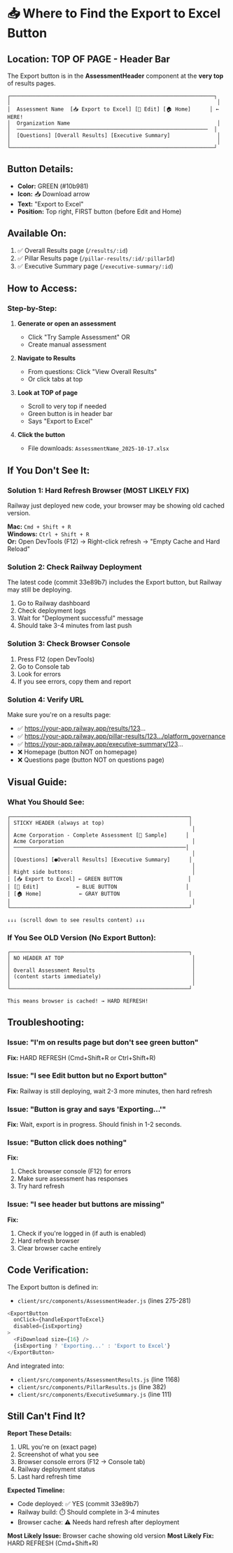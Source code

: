 # 📥 Where to Find the Export to Excel Button

## Location: TOP OF PAGE - Header Bar

The Export button is in the **AssessmentHeader** component at the **very top** of results pages.

```
┌─────────────────────────────────────────────────────────────────┐
│                                                                  │
│  Assessment Name  [📥 Export to Excel] [📝 Edit] [🏠 Home]      │ ← HERE!
│  Organization Name                                               │
│  ─────────────────────────────────────────────────────────────  │
│  [Questions] [Overall Results] [Executive Summary]               │
│                                                                  │
└─────────────────────────────────────────────────────────────────┘
```

## Button Details:
- **Color:** GREEN (#10b981)
- **Icon:** 📥 Download arrow
- **Text:** "Export to Excel"
- **Position:** Top right, FIRST button (before Edit and Home)

## Available On:
1. ✅ Overall Results page (`/results/:id`)
2. ✅ Pillar Results page (`/pillar-results/:id/:pillarId`)  
3. ✅ Executive Summary page (`/executive-summary/:id`)

## How to Access:

### Step-by-Step:
1. **Generate or open an assessment**
   - Click "Try Sample Assessment" OR
   - Create manual assessment

2. **Navigate to Results**
   - From questions: Click "View Overall Results"
   - Or click tabs at top

3. **Look at TOP of page**
   - Scroll to very top if needed
   - Green button is in header bar
   - Says "Export to Excel"

4. **Click the button**
   - File downloads: `AssessmentName_2025-10-17.xlsx`

## If You Don't See It:

### Solution 1: Hard Refresh Browser (MOST LIKELY FIX)
Railway just deployed new code, your browser may be showing old cached version.

**Mac:** `Cmd + Shift + R`  
**Windows:** `Ctrl + Shift + R`  
**Or:** Open DevTools (F12) → Right-click refresh → "Empty Cache and Hard Reload"

### Solution 2: Check Railway Deployment
The latest code (commit 33e89b7) includes the Export button, but Railway may still be deploying.

1. Go to Railway dashboard
2. Check deployment logs
3. Wait for "Deployment successful" message
4. Should take 3-4 minutes from last push

### Solution 3: Check Browser Console
1. Press F12 (open DevTools)
2. Go to Console tab
3. Look for errors
4. If you see errors, copy them and report

### Solution 4: Verify URL
Make sure you're on a results page:
- ✅ https://your-app.railway.app/results/123...
- ✅ https://your-app.railway.app/pillar-results/123.../platform_governance
- ✅ https://your-app.railway.app/executive-summary/123...
- ❌ Homepage (button NOT on homepage)
- ❌ Questions page (button NOT on questions page)

## Visual Guide:

### What You Should See:

```
┌─────────────────────────────────────────────────────────┐
│ STICKY HEADER (always at top)                           │
│                                                          │
│ Acme Corporation - Complete Assessment [🎲 Sample]      │
│ Acme Corporation                                         │
│ ───────────────────────────────────────────────────────│
│                                                          │
│ [Questions] [●Overall Results] [Executive Summary]      │
│                                                          │
│ Right side buttons:                                      │
│ [📥 Export to Excel] ← GREEN BUTTON                     │
│ [📝 Edit]            ← BLUE BUTTON                      │
│ [🏠 Home]            ← GRAY BUTTON                      │
│                                                          │
└─────────────────────────────────────────────────────────┘

↓↓↓ (scroll down to see results content) ↓↓↓
```

### If You See OLD Version (No Export Button):

```
┌─────────────────────────────────────────────────────────┐
│ NO HEADER AT TOP                                         │
│                                                          │
│ Overall Assessment Results                               │
│ (content starts immediately)                             │
│                                                          │
└─────────────────────────────────────────────────────────┘

This means browser is cached! → HARD REFRESH!
```

## Troubleshooting:

### Issue: "I'm on results page but don't see green button"
**Fix:** HARD REFRESH (Cmd+Shift+R or Ctrl+Shift+R)

### Issue: "I see Edit button but no Export button"
**Fix:** Railway is still deploying, wait 2-3 more minutes, then hard refresh

### Issue: "Button is gray and says 'Exporting...'"
**Fix:** Wait, export is in progress. Should finish in 1-2 seconds.

### Issue: "Button click does nothing"
**Fix:** 
1. Check browser console (F12) for errors
2. Make sure assessment has responses
3. Try hard refresh

### Issue: "I see header but buttons are missing"
**Fix:**
1. Check if you're logged in (if auth is enabled)
2. Hard refresh browser
3. Clear browser cache entirely

## Code Verification:

The Export button is defined in:
- `client/src/components/AssessmentHeader.js` (lines 275-281)

```javascript
<ExportButton 
  onClick={handleExportToExcel}
  disabled={isExporting}
>
  <FiDownload size={16} />
  {isExporting ? 'Exporting...' : 'Export to Excel'}
</ExportButton>
```

And integrated into:
- `client/src/components/AssessmentResults.js` (line 1168)
- `client/src/components/PillarResults.js` (line 382)
- `client/src/components/ExecutiveSummary.js` (line 111)

## Still Can't Find It?

**Report These Details:**
1. URL you're on (exact page)
2. Screenshot of what you see
3. Browser console errors (F12 → Console tab)
4. Railway deployment status
5. Last hard refresh time

**Expected Timeline:**
- Code deployed: ✅ YES (commit 33e89b7)
- Railway build: ⏱️ Should complete in 3-4 minutes
- Browser cache: ⚠️ Needs hard refresh after deployment

**Most Likely Issue:** Browser cache showing old version
**Most Likely Fix:** HARD REFRESH (Cmd+Shift+R)




